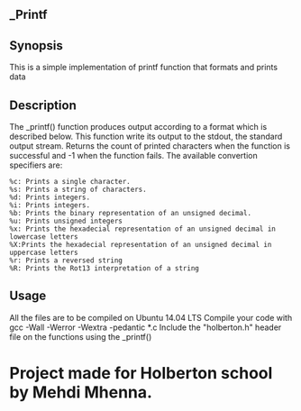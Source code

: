 ## _Printf
## Synopsis

 This is a simple implementation of printf function that formats and prints data

## Description

 The _printf() function produces output according to a format which is described below.
 This function write its output to the stdout, the standard output stream.
 Returns the count of printed characters when the function is successful and -1 when the function fails.
 The available convertion specifiers are:

	%c: Prints a single character. 
	%s: Prints a string of characters. 
	%d: Prints integers. 
	%i: Prints integers. 
	%b: Prints the binary representation of an unsigned decimal. 
	%u: Prints unsigned integers 
	%x: Prints the hexadecial representation of an unsigned decimal in lowercase letters 
	%X:Prints the hexadecial representation of an unsigned decimal in uppercase letters 
	%r: Prints a reversed string 
	%R: Prints the Rot13 interpretation of a string
 
## Usage

 All the files are to be compiled on Ubuntu 14.04 LTS 
 Compile your code with gcc -Wall -Werror -Wextra -pedantic *.c 
 Include the "holberton.h" header file on the functions using the _printf() 

# Project made for Holberton school by Mehdi Mhenna.
